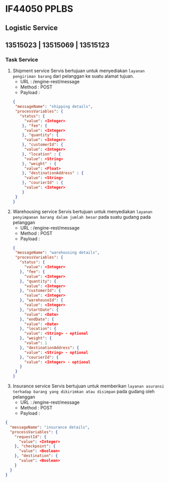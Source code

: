 # IF44050 PPLBS

## Logistic Service

## 13515023 | 13515069 | 13515123

### Task Service
1. Shipment service
   Servis bertujuan untuk menyediakan `layanan pengiriman barang` dari pelanggan ke suatu alamat tujuan.
   - URL : /engine-rest/message
   - Method : POST
   - Payload :
   ```json
   {
    "messageName": "shipping details",
    "processVariables": {
      "status": {
        "value": <Integer>
       }, "fee": {
        "value": <Integer>
       }, "quantity": {
        "value": <Integer>
       }, "customerId": {
        "value": <Integer>
       }, "location" : {
        "value": <String>
       }, "weight" : {
        "value": <Float>
       }, "destinationAddress" : {	
        "value": <String>
       }, "courierId" : {
        "value": <Integer>
       }
    }
   }
   ```
2. Warehousing service
   Servis bertujuan untuk menyediakan `layanan penyimpanan barang dalam jumlah besar` pada suatu gudang pada pelanggan
   - URL : /engine-rest/message
   - Method : POST
   - Payload :
   ```json
   {
    "messageName": "warehousing details",
    "processVariables": {
      "status": {
        "value": <Integer>
      }, "fee": {
        "value": <Integer>
      }, "quantity": {
        "value": <Integer>
      }, "customerId": {
        "value": <Integer>
      }, "warehouseId": {
        "value": <Integer>
      }, "startDate": {
        "value": <Date>
      }, "endDate": {
        "value": <Date>
      }, "location": {
        "value": <String> - optional
      }, "weight": {
        "value": 1
      }, "destinationAddress": {
        "value": <String> - optional
      }, "courierId": {
        "value": <Integer> - optional
      }
    }
   }
   ```
3. Insurance service
   Servis bertujuan untuk memberikan `layanan asuransi terhadap barang yang dikirimkan atau disimpan` pada gudang oleh pelanggan
   - URL : /engine-rest/message
   - Method : POST
   - Payload :
  ```json
  {
    "messageName": "insurance details",
    "processVariables": {
      "requestId": {
        "value": <Integer>
      }, "checkpoint": {
        "value": <Boolean>
      }, "destination": {
        "value": <Boolean>
      }
    }
  }
  ```
